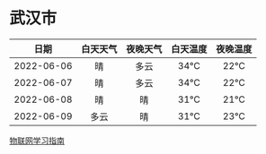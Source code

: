 # 武汉市
|日期|白天天气|夜晚天气|白天温度|夜晚温度|
|:--:|:--:|:--:|:--:|:--:|
|2022-06-06|晴|多云|34℃|22℃|
|2022-06-07|晴|多云|34℃|22℃|
|2022-06-08|晴|晴|31℃|21℃|
|2022-06-09|多云|晴|31℃|23℃|
 
[物联网学习指南](http://doc.lziqi.top/IoT)
